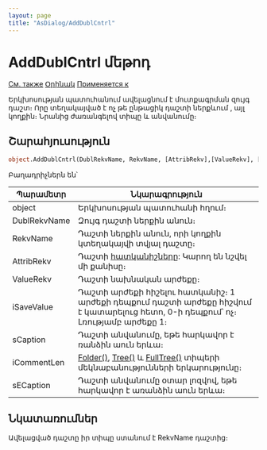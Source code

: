 ```yaml
---
layout: page
title: "AsDialog/AddDublCntrl"
---
```



# AddDublCntrl մեթոդ

[См. также](../Asustpar.md) [Օրինակ](../../Examples/E_AsUstPar.html) [Применяется к](../Asustpar.md)

Երկխոսության պատուհանում ավելացնում է մուտքագրման զույգ դաշտ։ Որը տեղակայված է ոչ թե ընթացիկ դաշտի ներքևում , այլ կողքին։ Նրանից ժառանգելով տիպը և անվանումը։ 
## Շարահյուսություն

``` vb
object.AddDublCntrl(DublRekvName, RekvName, [AttribRekv],[ValueRekv], [iSaveValue], [sCaption], [iCommentLen], [sECaption] )
```

Բաղադրիչներն են՝


| Պարամետր | Նկարագրություն |
|--|--|
| object | Երկխոսության պատուհանի հղում։ |
| DublRekvName | Զույգ դաշտի ներքին անուն։ |
| RekvName | Դաշտի ներքին անուն, որի կողքին կտեղակայվի տվյալ դաշտը։ |
| AttribRekv | Դաշտի [հատկանիշները](Attribute.html "Attribute"): Կարող են նշվել մի քանիսը։ |
| ValueRekv | Դաշտի նախնական արժեքը։ |
| iSaveValue | Դաշտի արժեքի հիշելու հատկանիշ։ 1 արժեքի դեպքում դաշտի արժեքը հիշվում է կատարելուց հետո, 0-ի դեպքում՝ ոչ։ Լռությամբ արժեքը 1։|
| sCaption | Դաշտի անվանումը, եթե հարկավոր է ռանձին աուն երևա։  |
| iCommentLen | [Folder()](../../Types/Folder().html), [Tree()](../../Types/Tree().html) և [FullTree()](../../Types/FULLTREE().html) տիպերի  մեկնաբանությունների երկարությունը։  |
| sECaption | Դաշտի անվանումը օտար լոզվով, եթե հարկավոր է առանձին աուն երևա։  |


## Նկատառումներ

Ավելացված դաշտը իր տիպը ստանում է RekvName դաշտից։
